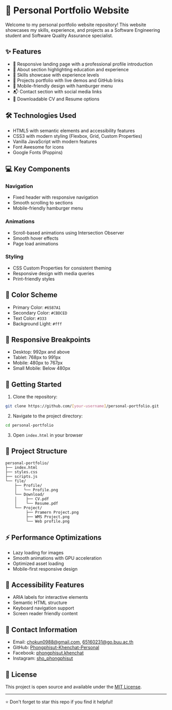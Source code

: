 # 🌟 Personal Portfolio Website

Welcome to my personal portfolio website repository! This website showcases my skills, experience, and projects as a Software Engineering student and Software Quality Assurance specialist.

## ✨ Features

- 🎯 Responsive landing page with a professional profile introduction
- 👤 About section highlighting education and experience
- 💼 Skills showcase with experience levels
- 🚀 Projects portfolio with live demos and GitHub links
- 📱 Mobile-friendly design with hamburger menu
- 📬 Contact section with social media links
- 📄 Downloadable CV and Resume options

## 🛠️ Technologies Used

- HTML5 with semantic elements and accessibility features
- CSS3 with modern styling (Flexbox, Grid, Custom Properties)
- Vanilla JavaScript with modern features
- Font Awesome for icons
- Google Fonts (Poppins)

## 💻 Key Components

### Navigation
- Fixed header with responsive navigation
- Smooth scrolling to sections
- Mobile-friendly hamburger menu

### Animations
- Scroll-based animations using Intersection Observer
- Smooth hover effects
- Page load animations

### Styling
- CSS Custom Properties for consistent theming
- Responsive design with media queries
- Print-friendly styles

## 🎨 Color Scheme
- Primary Color: `#6587A1`
- Secondary Color: `#CBDCED`
- Text Color: `#333`
- Background Light: `#fff`

## 📱 Responsive Breakpoints
- Desktop: 992px and above
- Tablet: 768px to 991px
- Mobile: 480px to 767px
- Small Mobile: Below 480px

## 🚀 Getting Started

1. Clone the repository:
```bash
git clone https://github.com/[your-username]/personal-portfolio.git
```

2. Navigate to the project directory:
```bash
cd personal-portfolio
```

3. Open `index.html` in your browser

## 📁 Project Structure

```
personal-portfolio/
├── index.html
├── styles.css
├── scripts.js
└── file/
    ├── Profile/
    │   └── Profile.png
    └── Download/
    │    ├── CV.pdf
    │    └── Resume.pdf
    └── Project/
         ├── Pramern Project.png
         ├── WMS Project.png
         └── Web profile.png
```

## ⚡ Performance Optimizations

- Lazy loading for images
- Smooth animations with GPU acceleration
- Optimized asset loading
- Mobile-first responsive design

## 🔰 Accessibility Features

- ARIA labels for interactive elements
- Semantic HTML structure
- Keyboard navigation support
- Screen reader friendly content

## 👤 Contact Information

- Email: chokun0988@gmail.com, 65160231@go.buu.ac.th
- GitHub: [Phongphisut-Khenchat-Personal](https://github.com/Phongphisut-Khenchat-Personal)
- Facebook: [phongphisut.khenchat](https://www.facebook.com/phongphisut.khenchat)
- Instagram: [sho_phongphisut](https://www.instagram.com/sho_phongphisut)

## 📄 License

This project is open source and available under the [MIT License](LICENSE).

---
⭐️ Don't forget to star this repo if you find it helpful!
